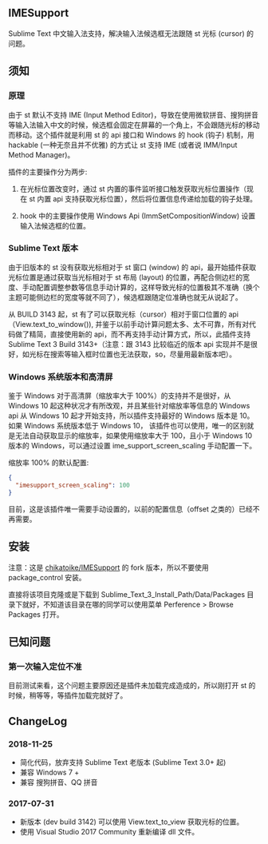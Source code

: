 ## IMESupport

Sublime Text 中文输入法支持，解决输入法候选框无法跟随 st 光标 (cursor) 的问题。

## 须知

### 原理

由于 st 默认不支持 IME (Input Method Editor)，导致在使用微软拼音、搜狗拼音等输入法输入中文的时候，候选框会固定在屏幕的一个角上，不会跟随光标的移动而移动。这个插件就是利用 st 的 api 接口和 Windows 的 hook (钩子) 机制，用 hackable (一种无奈且并不优雅) 的方式让 st 支持 IME (或者说 IMM/Input Method Manager)。

插件的主要操作分为两步:

1. 在光标位置改变时，通过 st 内置的事件监听接口触发获取光标位置操作（现在 st 内置 api 支持获取光标位置），然后将位置信息传递给加载的钩子处理。

2. hook 中的主要操作使用 Windows Api (ImmSetCompositionWindow) 设置输入法候选框的位置。

### Sublime Text 版本

由于旧版本的 st 没有获取光标相对于 st 窗口 (window) 的 api，最开始插件获取光标位置是通过获取当光标相对于 st 布局 (layout) 的位置，再配合侧边栏的宽度、手动配置调整参数等信息手动计算的，这样导致光标的位置极其不准确（换个主题可能侧边栏的宽度等就不同了），候选框跟随定位准确也就无从说起了。

从 BUILD 3143 起，st 有了可以获取光标（cursor）相对于窗口位置的 api（View.text_to_window()), 并鉴于以前手动计算问题太多、太不可靠，所有对代码做了精简，直接使用新的 api，而不再支持手动计算方式，所以，此插件支持 Sublime Text 3 Build 3143+（注意：跟 3143 比较临近的版本 api 实现并不是很好，如光标在搜索等输入框时位置也无法获取，so，尽量用最新版本吧）。

### Windows 系统版本和高清屏

鉴于 Windows 对于高清屏（缩放率大于 100%）的支持并不是很好，从 Windows 10 起这种状况才有所改观，并且某些针对缩放率等信息的 Windows api 从 Windows 10 起才开始支持，所以插件支持最好的 Windows 版本是 10。 如果 Windows 系统版本低于 Windows 10， 该插件也可以使用，唯一的区别就是无法自动获取显示的缩放率，如果使用缩放率大于 100，且小于 Windows 10 版本的 Windows，可以通过设置 ime_support_screen_scaling 手动配置一下。

缩放率 100% 的默认配置:
```json
{
  "imesupport_screen_scaling": 100
}
```

目前，这是该插件唯一需要手动设置的，以前的配置信息（offset 之类的）已经不再需要。

## 安装

注意：这是 [chikatoike/IMESupport](https://github.com/chikatoike/IMESupport) 的
fork 版本，所以不要使用 package_control 安装。

直接将该项目克隆或是下载到 Sublime_Text_3_Install_Path/Data/Packages 目录下就好，不知道该目录在哪的同学可以使用菜单 Perference > Browse Packages 打开。

## 已知问题

### 第一次输入定位不准

目前测试来看，这个问题主要原因还是插件未加载完成造成的，所以刚打开 st 的时候，稍等等，等插件加载完就好了。

## ChangeLog

### 2018-11-25
* 简化代码，放弃支持 Sublime Text 老版本 (Sublime Text 3.0+ 起)
* 兼容 Windows 7 +
* 兼容 搜狗拼音、QQ 拼音

### 2017-07-31
* 新版本 (dev build 3142) 可以使用 View.text_to_view 获取光标的位置。
* 使用 Visual Studio 2017 Community 重新编译 dll 文件。
